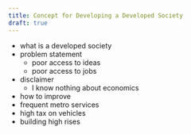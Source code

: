 ```yaml
---
title: Concept for Developing a Developed Society
draft: true
---
```


- what is a developed society
- problem statement
    - poor access to ideas
    - poor access to jobs
- disclaimer
    - I know nothing about economics
- how to improve 
- frequent metro services
- high tax on vehicles
- building high rises
